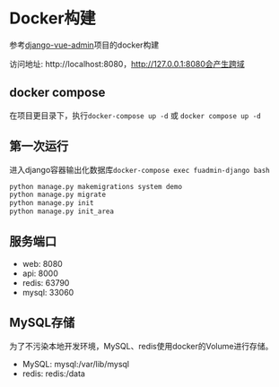 # Docker构建

参考[django-vue-admin](https://gitee.com/liqianglog/django-vue-admin)项目的docker构建

访问地址: http://localhost:8080，http://127.0.0.1:8080会产生跨域

## docker compose

在项目更目录下，执行`docker-compose up -d` 或 `docker compose up -d`

## 第一次运行

进入django容器输出化数据库`docker-compose exec fuadmin-django bash`

```sh
python manage.py makemigrations system demo
python manage.py migrate
python manage.py init
python manage.py init_area
```

## 服务端口

- web: 8080
- api: 8000
- redis: 63790
- mysql: 33060

## MySQL存储

为了不污染本地开发环境，MySQL、redis使用docker的Volume进行存储。

- MySQL: mysql:/var/lib/mysql
- redis: redis:/data
  